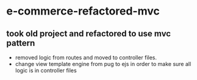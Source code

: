 # e-commerce-refactored-mvc

## took old project and refactored to use mvc pattern
  - removed logic from routes and moved to controller files.
  - change view template engine from pug to ejs in order to make sure all logic
    is in controller files

 

